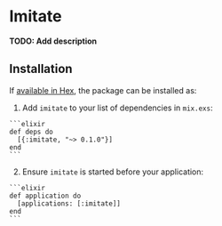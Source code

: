 # Imitate

**TODO: Add description**

## Installation

If [available in Hex](https://hex.pm/docs/publish), the package can be installed as:

  1. Add `imitate` to your list of dependencies in `mix.exs`:

    ```elixir
    def deps do
      [{:imitate, "~> 0.1.0"}]
    end
    ```

  2. Ensure `imitate` is started before your application:

    ```elixir
    def application do
      [applications: [:imitate]]
    end
    ```

